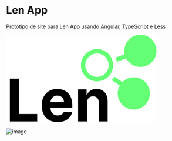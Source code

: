# Len App

Protótipo de site para Len App usando [Angular](https://angular.io/), [TypeScript](https://www.typescriptlang.org/) e [Less](https://lesscss.org/)

![logo Len App](src/assets/img/icons/len-logo-big.svg)

![image](https://github.com/thiagonebuloni/lenapp/assets/100470956/0750ab99-8b4e-441f-812f-b74559e83b84)
